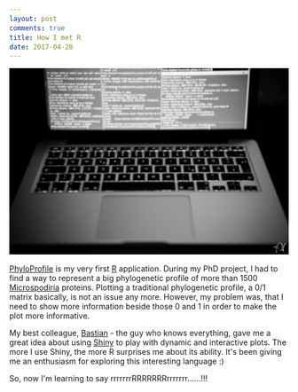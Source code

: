 ```yaml
---
layout: post
comments: true
title: How I met R
date: 2017-04-20
---
```


<img src="/images/fulls/01.jpg" class="fit image">

[PhyloProfile](https://trvinh.github.io/phyloprofile/) is my very first [R](https://www.r-project.org/about.html) application. During my PhD project, I had to find a way to represent a big phylogenetic profile of more than 1500 [Microspodiria](https://de.wikipedia.org/wiki/Microsporidia) proteins. Plotting a traditional phylogenetic profile, a 0/1 matrix basically, is not an issue any more. However, my problem was, that I need to show more information beside those 0 and 1 in order to make the plot more informative.

My best colleague, [Bastian](https://github.com/gedankenstuecke) - the guy who knows everything, gave me a great idea about using [Shiny](https://shiny.rstudio.com) to play with dynamic and interactive plots. The more I use Shiny, the more R surprises me about its ability. It's been giving me an enthusiasm for exploring this interesting language :)

So, now I'm learning to say rrrrrrrRRRRRRRrrrrrrr......!!!
